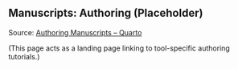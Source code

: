 ## Manuscripts: Authoring (Placeholder)

Source: [Authoring Manuscripts – Quarto](https://quarto.org/docs/manuscripts/authoring/)

(This page acts as a landing page linking to tool-specific authoring tutorials.)

